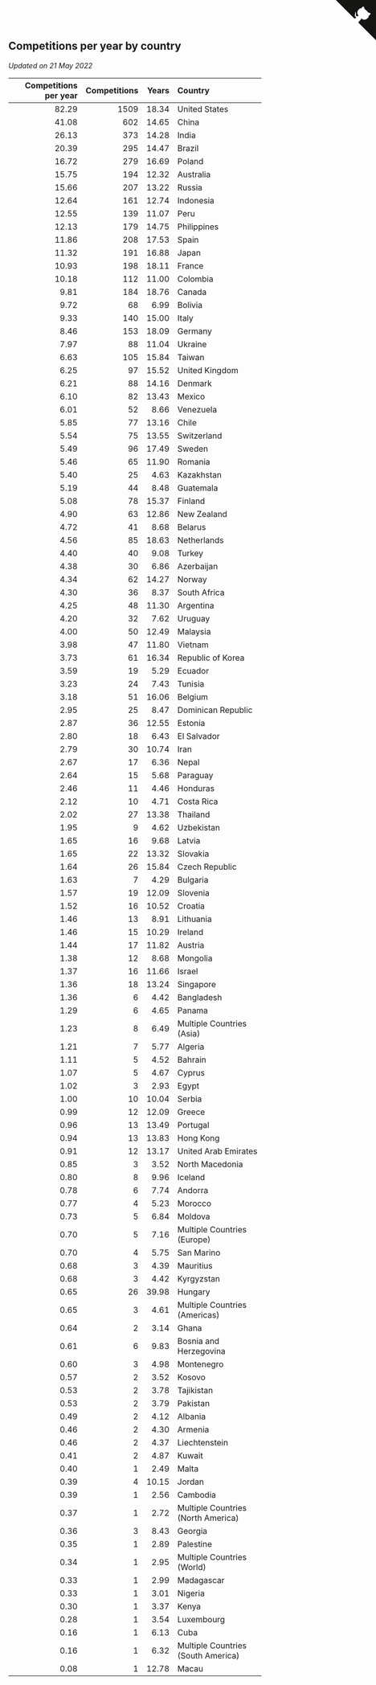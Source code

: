 ## Competitions per year by country

*Updated on 21 May 2022*

| Competitions per year | Competitions | Years | Country |
| ---: | ---: | ---: | :--- |
| 82.29 | 1509 | 18.34 | United States |
| 41.08 | 602 | 14.65 | China |
| 26.13 | 373 | 14.28 | India |
| 20.39 | 295 | 14.47 | Brazil |
| 16.72 | 279 | 16.69 | Poland |
| 15.75 | 194 | 12.32 | Australia |
| 15.66 | 207 | 13.22 | Russia |
| 12.64 | 161 | 12.74 | Indonesia |
| 12.55 | 139 | 11.07 | Peru |
| 12.13 | 179 | 14.75 | Philippines |
| 11.86 | 208 | 17.53 | Spain |
| 11.32 | 191 | 16.88 | Japan |
| 10.93 | 198 | 18.11 | France |
| 10.18 | 112 | 11.00 | Colombia |
| 9.81 | 184 | 18.76 | Canada |
| 9.72 | 68 | 6.99 | Bolivia |
| 9.33 | 140 | 15.00 | Italy |
| 8.46 | 153 | 18.09 | Germany |
| 7.97 | 88 | 11.04 | Ukraine |
| 6.63 | 105 | 15.84 | Taiwan |
| 6.25 | 97 | 15.52 | United Kingdom |
| 6.21 | 88 | 14.16 | Denmark |
| 6.10 | 82 | 13.43 | Mexico |
| 6.01 | 52 | 8.66 | Venezuela |
| 5.85 | 77 | 13.16 | Chile |
| 5.54 | 75 | 13.55 | Switzerland |
| 5.49 | 96 | 17.49 | Sweden |
| 5.46 | 65 | 11.90 | Romania |
| 5.40 | 25 | 4.63 | Kazakhstan |
| 5.19 | 44 | 8.48 | Guatemala |
| 5.08 | 78 | 15.37 | Finland |
| 4.90 | 63 | 12.86 | New Zealand |
| 4.72 | 41 | 8.68 | Belarus |
| 4.56 | 85 | 18.63 | Netherlands |
| 4.40 | 40 | 9.08 | Turkey |
| 4.38 | 30 | 6.86 | Azerbaijan |
| 4.34 | 62 | 14.27 | Norway |
| 4.30 | 36 | 8.37 | South Africa |
| 4.25 | 48 | 11.30 | Argentina |
| 4.20 | 32 | 7.62 | Uruguay |
| 4.00 | 50 | 12.49 | Malaysia |
| 3.98 | 47 | 11.80 | Vietnam |
| 3.73 | 61 | 16.34 | Republic of Korea |
| 3.59 | 19 | 5.29 | Ecuador |
| 3.23 | 24 | 7.43 | Tunisia |
| 3.18 | 51 | 16.06 | Belgium |
| 2.95 | 25 | 8.47 | Dominican Republic |
| 2.87 | 36 | 12.55 | Estonia |
| 2.80 | 18 | 6.43 | El Salvador |
| 2.79 | 30 | 10.74 | Iran |
| 2.67 | 17 | 6.36 | Nepal |
| 2.64 | 15 | 5.68 | Paraguay |
| 2.46 | 11 | 4.46 | Honduras |
| 2.12 | 10 | 4.71 | Costa Rica |
| 2.02 | 27 | 13.38 | Thailand |
| 1.95 | 9 | 4.62 | Uzbekistan |
| 1.65 | 16 | 9.68 | Latvia |
| 1.65 | 22 | 13.32 | Slovakia |
| 1.64 | 26 | 15.84 | Czech Republic |
| 1.63 | 7 | 4.29 | Bulgaria |
| 1.57 | 19 | 12.09 | Slovenia |
| 1.52 | 16 | 10.52 | Croatia |
| 1.46 | 13 | 8.91 | Lithuania |
| 1.46 | 15 | 10.29 | Ireland |
| 1.44 | 17 | 11.82 | Austria |
| 1.38 | 12 | 8.68 | Mongolia |
| 1.37 | 16 | 11.66 | Israel |
| 1.36 | 18 | 13.24 | Singapore |
| 1.36 | 6 | 4.42 | Bangladesh |
| 1.29 | 6 | 4.65 | Panama |
| 1.23 | 8 | 6.49 | Multiple Countries (Asia) |
| 1.21 | 7 | 5.77 | Algeria |
| 1.11 | 5 | 4.52 | Bahrain |
| 1.07 | 5 | 4.67 | Cyprus |
| 1.02 | 3 | 2.93 | Egypt |
| 1.00 | 10 | 10.04 | Serbia |
| 0.99 | 12 | 12.09 | Greece |
| 0.96 | 13 | 13.49 | Portugal |
| 0.94 | 13 | 13.83 | Hong Kong |
| 0.91 | 12 | 13.17 | United Arab Emirates |
| 0.85 | 3 | 3.52 | North Macedonia |
| 0.80 | 8 | 9.96 | Iceland |
| 0.78 | 6 | 7.74 | Andorra |
| 0.77 | 4 | 5.23 | Morocco |
| 0.73 | 5 | 6.84 | Moldova |
| 0.70 | 5 | 7.16 | Multiple Countries (Europe) |
| 0.70 | 4 | 5.75 | San Marino |
| 0.68 | 3 | 4.39 | Mauritius |
| 0.68 | 3 | 4.42 | Kyrgyzstan |
| 0.65 | 26 | 39.98 | Hungary |
| 0.65 | 3 | 4.61 | Multiple Countries (Americas) |
| 0.64 | 2 | 3.14 | Ghana |
| 0.61 | 6 | 9.83 | Bosnia and Herzegovina |
| 0.60 | 3 | 4.98 | Montenegro |
| 0.57 | 2 | 3.52 | Kosovo |
| 0.53 | 2 | 3.78 | Tajikistan |
| 0.53 | 2 | 3.79 | Pakistan |
| 0.49 | 2 | 4.12 | Albania |
| 0.46 | 2 | 4.30 | Armenia |
| 0.46 | 2 | 4.37 | Liechtenstein |
| 0.41 | 2 | 4.87 | Kuwait |
| 0.40 | 1 | 2.49 | Malta |
| 0.39 | 4 | 10.15 | Jordan |
| 0.39 | 1 | 2.56 | Cambodia |
| 0.37 | 1 | 2.72 | Multiple Countries (North America) |
| 0.36 | 3 | 8.43 | Georgia |
| 0.35 | 1 | 2.89 | Palestine |
| 0.34 | 1 | 2.95 | Multiple Countries (World) |
| 0.33 | 1 | 2.99 | Madagascar |
| 0.33 | 1 | 3.01 | Nigeria |
| 0.30 | 1 | 3.37 | Kenya |
| 0.28 | 1 | 3.54 | Luxembourg |
| 0.16 | 1 | 6.13 | Cuba |
| 0.16 | 1 | 6.32 | Multiple Countries (South America) |
| 0.08 | 1 | 12.78 | Macau |


<a href="https://github.com/jonatanklosko/wca_statistics" class="github-corner" aria-label="View source on Github"><svg width="80" height="80" viewBox="0 0 250 250" style="fill:#151513; color:#fff; position: absolute; top: 0; border: 0; right: 0;" aria-hidden="true"><path d="M0,0 L115,115 L130,115 L142,142 L250,250 L250,0 Z"></path><path d="M128.3,109.0 C113.8,99.7 119.0,89.6 119.0,89.6 C122.0,82.7 120.5,78.6 120.5,78.6 C119.2,72.0 123.4,76.3 123.4,76.3 C127.3,80.9 125.5,87.3 125.5,87.3 C122.9,97.6 130.6,101.9 134.4,103.2" fill="currentColor" style="transform-origin: 130px 106px;" class="octo-arm"></path><path d="M115.0,115.0 C114.9,115.1 118.7,116.5 119.8,115.4 L133.7,101.6 C136.9,99.2 139.9,98.4 142.2,98.6 C133.8,88.0 127.5,74.4 143.8,58.0 C148.5,53.4 154.0,51.2 159.7,51.0 C160.3,49.4 163.2,43.6 171.4,40.1 C171.4,40.1 176.1,42.5 178.8,56.2 C183.1,58.6 187.2,61.8 190.9,65.4 C194.5,69.0 197.7,73.2 200.1,77.6 C213.8,80.2 216.3,84.9 216.3,84.9 C212.7,93.1 206.9,96.0 205.4,96.6 C205.1,102.4 203.0,107.8 198.3,112.5 C181.9,128.9 168.3,122.5 157.7,114.1 C157.9,116.9 156.7,120.9 152.7,124.9 L141.0,136.5 C139.8,137.7 141.6,141.9 141.8,141.8 Z" fill="currentColor" class="octo-body"></path></svg></a><style>.github-corner:hover .octo-arm{animation:octocat-wave 560ms ease-in-out}@keyframes octocat-wave{0%,100%{transform:rotate(0)}20%,60%{transform:rotate(-25deg)}40%,80%{transform:rotate(10deg)}}@media (max-width:500px){.github-corner:hover .octo-arm{animation:none}.github-corner .octo-arm{animation:octocat-wave 560ms ease-in-out}}</style>
